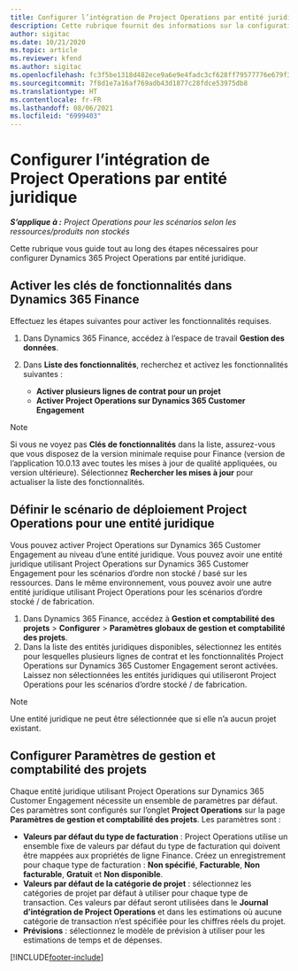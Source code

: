 ```yaml
---
title: Configurer l’intégration de Project Operations par entité juridique
description: Cette rubrique fournit des informations sur la configuration de l’intégration par entité juridique dans Project Operations.
author: sigitac
ms.date: 10/21/2020
ms.topic: article
ms.reviewer: kfend
ms.author: sigitac
ms.openlocfilehash: fc3f5be1318d482ece9a6e9e4fadc3cf628ff79577776e679f32cef7c0b2fc8f
ms.sourcegitcommit: 7f8d1e7a16af769adb43d1877c28fdce53975db8
ms.translationtype: HT
ms.contentlocale: fr-FR
ms.lasthandoff: 08/06/2021
ms.locfileid: "6999403"
---
```

# <a name="configure-project-operations-integration-per-legal-entity"></a>Configurer l’intégration de Project Operations par entité juridique 

_**S’applique à :** Project Operations pour les scénarios selon les ressources/produits non stockés_

Cette rubrique vous guide tout au long des étapes nécessaires pour configurer Dynamics 365 Project Operations par entité juridique.

## <a name="enable-feature-keys-in-dynamics-365-finance"></a>Activer les clés de fonctionnalités dans Dynamics 365 Finance

Effectuez les étapes suivantes pour activer les fonctionnalités requises.

1. Dans Dynamics 365 Finance, accédez à l’espace de travail **Gestion des données**.
2. Dans **Liste des fonctionnalités**, recherchez et activez les fonctionnalités suivantes :
  
    - **Activer plusieurs lignes de contrat pour un projet**
    - **Activer Project Operations sur Dynamics 365 Customer Engagement**

> [!NOTE]
> Si vous ne voyez pas **Clés de fonctionnalités** dans la liste, assurez-vous que vous disposez de la version minimale requise pour Finance (version de l’application 10.0.13 avec toutes les mises à jour de qualité appliquées, ou version ultérieure). Sélectionnez **Rechercher les mises à jour** pour actualiser la liste des fonctionnalités.

## <a name="define-the-project-operations-deployment-scenario-for-a-legal-entity"></a>Définir le scénario de déploiement Project Operations pour une entité juridique

Vous pouvez activer Project Operations sur Dynamics 365 Customer Engagement au niveau d’une entité juridique. Vous pouvez avoir une entité juridique utilisant Project Operations sur Dynamics 365 Customer Engagement pour les scénarios d’ordre non stocké / basé sur les ressources. Dans le même environnement, vous pouvez avoir une autre entité juridique utilisant Project Operations pour les scénarios d’ordre stocké / de fabrication.

1. Dans Dynamics 365 Finance, accédez à **Gestion et comptabilité des projets** > **Configurer** > **Paramètres globaux de gestion et comptabilité des projets**.
2. Dans la liste des entités juridiques disponibles, sélectionnez les entités pour lesquelles plusieurs lignes de contrat et les fonctionnalités Project Operations sur Dynamics 365 Customer Engagement seront activées. Laissez non sélectionnées les entités juridiques qui utiliseront Project Operations pour les scénarios d’ordre stocké / de fabrication.

> [!NOTE]
> Une entité juridique ne peut être sélectionnée que si elle n’a aucun projet existant.

## <a name="configure-project-management-and-accounting-parameters"></a>Configurer Paramètres de gestion et comptabilité des projets

Chaque entité juridique utilisant Project Operations sur Dynamics 365 Customer Engagement nécessite un ensemble de paramètres par défaut. Ces paramètres sont configurés sur l’onglet **Project Operations** sur la page **Paramètres de gestion et comptabilité des projets**. Les paramètres sont :

  - **Valeurs par défaut du type de facturation** : Project Operations utilise un ensemble fixe de valeurs par défaut du type de facturation qui doivent être mappées aux propriétés de ligne Finance. Créez un enregistrement pour chaque type de facturation : **Non spécifié**, **Facturable**, **Non facturable**, **Gratuit** et **Non disponible**.
  - **Valeurs par défaut de la catégorie de projet** : sélectionnez les catégories de projet par défaut à utiliser pour chaque type de transaction. Ces valeurs par défaut seront utilisées dans le **Journal d’intégration de Project Operations** et dans les estimations où aucune catégorie de transaction n’est spécifiée pour les chiffres réels du projet.
  - **Prévisions** : sélectionnez le modèle de prévision à utiliser pour les estimations de temps et de dépenses.


[!INCLUDE[footer-include](../includes/footer-banner.md)]